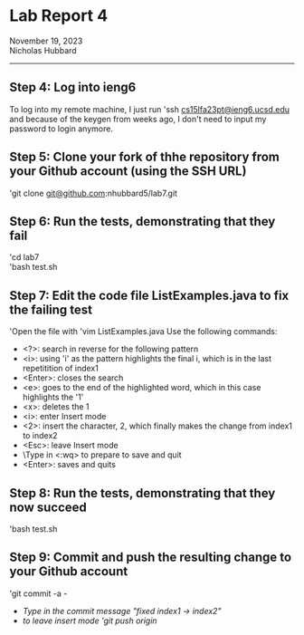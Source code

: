 # __Lab Report 4__  
November 19, 2023  
Nicholas Hubbard  

------------
## Step 4: Log into ieng6
To log into my remote machine, I just run 'ssh cs15lfa23pt@ieng6.ucsd.edu and because of the keygen from weeks ago, I don't need to input my password to login anymore.

## Step 5: Clone your fork of thhe repository from your Github account (using the SSH URL)
'git clone git@github.com:nhubbard5/lab7.git

## Step 6: Run the tests, demonstrating that they fail
'cd lab7  
'bash test.sh  

## Step 7: Edit the code file ListExamples.java to fix the failing test
'Open the file with 'vim ListExamples.java
Use the following commands:
- \<?>: search in reverse for the following pattern
- \<i>: using 'i' as the pattern highlights the final i, which is in the last repetitition of index1
- \<Enter>: closes the search
- \<e>: goes to the end of the highlighted word, which in this case highlights the '1'
- \<x>: deletes the 1
- \<i>: enter Insert mode
- \<2>: insert the character, 2, which finally makes the change from index1 to index2
- \<Esc>: leave Insert mode
- \Type in <:wq> to prepare to save and quit
- \<Enter>: saves and quits

## Step 8: Run the tests, demonstrating that they now succeed
'bash test.sh

## Step 9: Commit and push the resulting change to your Github account
'git commit -a
-<i>
- Type in the commit message "fixed index1 -> index2"
- <Esc> to leave insert mode
'git push origin
